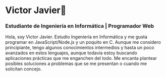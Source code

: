 # Victor Javier👋

### Estudiante de Ingeniería en Informática | Programador Web

Hola, soy Victor Javier. Estudio Ingeniería en Informática y me gusta programar en JavaScript/Node.js y un poquito en C. Aunque me considero principiante, tengo algunos conocimientos intermedios y hasta un poco avanzados en estos lenguajes, aunque todavía estoy buscando aplicaciones prácticas que me enganchen del todo. Me encanta plantear posibles soluciones a problemas que se me presentan o cuando me solicitan concejo.
